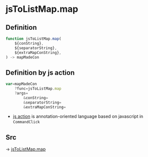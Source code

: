 # jsToListMap.map

## Definition

```js.js
function jsToListMap.map(
	${conString},
	${separatorString},
	${extraMapConString},
) -> mapMadeCon
```


## Definition by js action

```js.js
var=mapMadeCon
	?func=jsToListMap.map
	?args=
		&conString=
		&separatorString=
		&extraMapConString=
```

- [js action](#) is annotation-oriented language based on javascript in `CommandClick`

## Src

-> [jsToListMap.map](https://github.com/puutaro/CommandClick/blob/master/app/src/main/java/com/puutaro/commandclick/fragment_lib/terminal_fragment/js_interface/text/JsToListMap.kt#L27)


